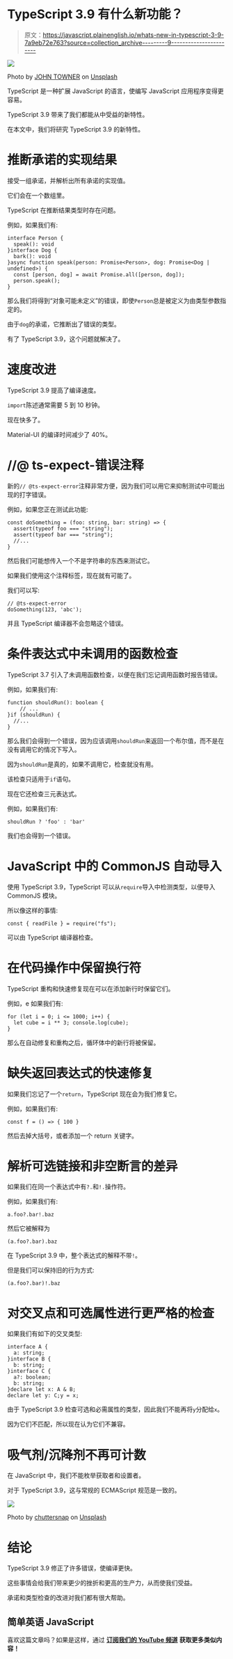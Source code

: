 # TypeScript 3.9 有什么新功能？

> 原文：<https://javascript.plainenglish.io/whats-new-in-typescript-3-9-7a9eb72e763?source=collection_archive---------9----------------------->

![](img/bd339761b1c30cd0e653f45fc460b5a3.png)

Photo by [JOHN TOWNER](https://unsplash.com/@heytowner?utm_source=medium&utm_medium=referral) on [Unsplash](https://unsplash.com?utm_source=medium&utm_medium=referral)

TypeScript 是一种扩展 JavaScript 的语言，使编写 JavaScript 应用程序变得更容易。

TypeScript 3.9 带来了我们都能从中受益的新特性。

在本文中，我们将研究 TypeScript 3.9 的新特性。

# 推断承诺的实现结果

接受一组承诺，并解析出所有承诺的实现值。

它们会在一个数组里。

TypeScript 在推断结果类型时存在问题。

例如，如果我们有:

```
interface Person {
  speak(): void
}interface Dog {
  bark(): void
}async function speak(person: Promise<Person>, dog: Promise<Dog | undefined>) {
  const [person, dog] = await Promise.all([person, dog]);
  person.speak();
}
```

那么我们将得到“对象可能未定义”的错误，即使`Person`总是被定义为由类型参数指定的。

由于`dog`的承诺，它推断出了错误的类型。

有了 TypeScript 3.9，这个问题就解决了。

# 速度改进

TypeScript 3.9 提高了编译速度。

`import`陈述通常需要 5 到 10 秒钟。

现在快多了。

Material-UI 的编译时间减少了 40%。

# //@ ts-expect-错误注释

新的`// @ts-expect-error`注释非常方便，因为我们可以用它来抑制测试中可能出现的打字错误。

例如，如果您正在测试此功能:

```
const doSomething = (foo: string, bar: string) => {
  assert(typeof foo === "string");
  assert(typeof bar === "string");
  //...
}
```

然后我们可能想传入一个不是字符串的东西来测试它。

如果我们使用这个注释标签，现在就有可能了。

我们可以写:

```
// @ts-expect-error
doSomething(123, 'abc');
```

并且 TypeScript 编译器不会忽略这个错误。

# 条件表达式中未调用的函数检查

TypeScript 3.7 引入了未调用函数检查，以便在我们忘记调用函数时报告错误。

例如，如果我们有:

```
function shouldRun(): boolean {
    // ...
}if (shouldRun) {
  //...
}
```

那么我们会得到一个错误，因为应该调用`shouldRun`来返回一个布尔值，而不是在没有调用它的情况下写入。

因为`shouldRun`是真的，如果不调用它，检查就没有用。

该检查只适用于`if`语句。

现在它还检查三元表达式。

例如，如果我们有:

```
shouldRun ? 'foo' : 'bar'
```

我们也会得到一个错误。

# JavaScript 中的 CommonJS 自动导入

使用 TypeScript 3.9，TypeScript 可以从`require`导入中检测类型，以便导入 CommonJS 模块。

所以像这样的事情:

```
const { readFile } = require("fs");
```

可以由 TypeScript 编译器检查。

# 在代码操作中保留换行符

TypeScript 重构和快速修复现在可以在添加新行时保留它们。

例如，e 如果我们有:

```
for (let i = 0; i <= 1000; i++) {
  let cube = i ** 3; console.log(cube);
}
```

那么在自动修复和重构之后，循环体中的新行将被保留。

# 缺失返回表达式的快速修复

如果我们忘记了一个`return`，TypeScript 现在会为我们修复它。

例如，如果我们有:

```
const f = () => { 100 }
```

然后去掉大括号，或者添加一个 return 关键字。

# 解析可选链接和非空断言的差异

如果我们在同一个表达式中有`?.`和`!.`操作符。

例如，如果我们有:

```
a.foo?.bar!.baz
```

然后它被解释为

```
(a.foo?.bar).baz
```

在 TypeScript 3.9 中，整个表达式的解释不带`!`。

但是我们可以保持旧的行为方式:

```
(a.foo?.bar)!.baz
```

# 对交叉点和可选属性进行更严格的检查

如果我们有如下的交叉类型:

```
interface A {
  a: string;
}interface B {
  b: string;
}interface C {
  a?: boolean;
  b: string;
}declare let x: A & B;
declare let y: C;y = x;
```

由于 TypeScript 3.9 检查可选和必需属性的类型，因此我们不能再将`y`分配给`x`。

因为它们不匹配，所以现在认为它们不兼容。

# 吸气剂/沉降剂不再可计数

在 JavaScript 中，我们不能枚举获取者和设置者。

对于 TypeScript 3.9，这与常规的 ECMAScript 规范是一致的。

![](img/4f7c3c3fe2e6258112fed7e58998fd70.png)

Photo by [chuttersnap](https://unsplash.com/@chuttersnap?utm_source=medium&utm_medium=referral) on [Unsplash](https://unsplash.com?utm_source=medium&utm_medium=referral)

# 结论

TypeScript 3.9 修正了许多错误，使编译更快。

这些事情会给我们带来更少的挫折和更高的生产力，从而使我们受益。

承诺和类型检查的改进对我们都有很大帮助。

## **简单英语 JavaScript**

喜欢这篇文章吗？如果是这样，通过 [**订阅我们的 YouTube 频道**](https://www.youtube.com/channel/UCtipWUghju290NWcn8jhyAw) **获取更多类似内容！**